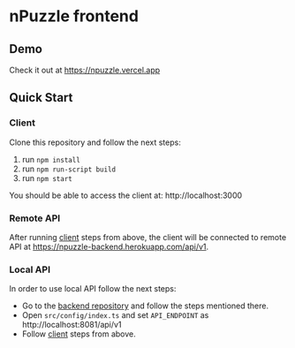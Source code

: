 # nPuzzle frontend

## Demo
Check it out at https://npuzzle.vercel.app

## Quick Start

### Client
Clone this repository and follow the next steps:
1. run `npm install`
2. run `npm run-script build`
3. run `npm start`

You should be able to access the client at: http://localhost:3000

### Remote API
After running [client](#Client) steps from above, the client will be connected to remote API at https://npuzzle-backend.herokuapp.com/api/v1.

### Local API

In order to use local API follow the next steps:
- Go to the [backend repository](https://github.com/EvgeniLeonti/nPuzzle-backend) and follow the steps mentioned there. 
- Open `src/config/index.ts` and set `API_ENDPOINT` as http://localhost:8081/api/v1
- Follow [client](#Client) steps from above.